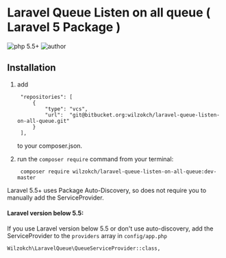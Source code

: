 # Laravel Queue Listen on all queue ( Laravel 5 Package )

 ![php 5.5+](https://img.shields.io/badge/php-5.5+-brightgreen.svg?style=flat&logo=php&labelColor=777BB4&logoColor=white&color=lightgrey) ![author](https://img.shields.io/badge/author-kch-brightgreen.svg?style=flat&logo=bitbucket&color=lightgrey)

## Installation

1. add

	    "repositories": [
	        {
	            "type": "vcs",
	            "url":  "git@bitbucket.org:wilzokch/laravel-queue-listen-on-all-queue.git"
	        }
	    ],

	to your composer.json.

2. run the `composer require` command from your terminal:

    	composer require wilzokch/laravel-queue-listen-on-all-queue:dev-master

Laravel 5.5+ uses Package Auto-Discovery, so does not require you to manually add the ServiceProvider.

#### Laravel version below 5.5:

If you use Laravel version below 5.5 or don't use auto-discovery, add the ServiceProvider to the `providers` array in `config/app.php`

	Wilzokch\LaravelQueue\QueueServiceProvider::class,
